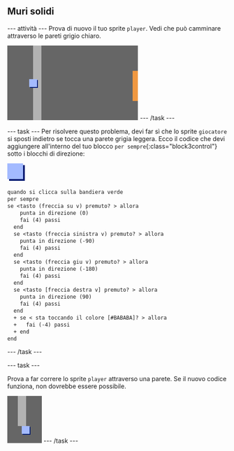 ## Muri solidi

\--- attività \--- Prova di nuovo il tuo sprite `player`. Vedi che può camminare attraverso le pareti grigio chiaro.

![schermata](images/world-walls.png) \--- /task \---

\--- task \--- Per risolvere questo problema, devi far sì che lo sprite `giocatore` si sposti indietro se tocca una parete grigia leggera. Ecco il codice che devi aggiungere all'interno del tuo blocco `per sempre`{:class="block3control"} sotto i blocchi di direzione:

![player](images/player.png)

```blocks3
quando si clicca sulla bandiera verde
per sempre 
se <tasto (freccia su v) premuto? > allora 
    punta in direzione (0)
    fai (4) passi
  end
  se <tasto (freccia sinistra v) premuto? > allora 
    punta in direzione (-90)
    fai (4) passi
  end
  se <tasto (freccia giu v) premuto? > allora 
    punta in direzione (-180)
    fai (4) passi
  end
  se <tasto [freccia destra v] premuto? > allora 
    punta in direzione (90)
    fai (4) passi
  end
  + se < sta toccando il colore [#BABABA]? > allora 
  +   fai (-4) passi
  + end
end
```

\--- /task \---

\--- task \---

Prova a far correre lo sprite `player` attraverso una parete. Se il nuovo codice funziona, non dovrebbe essere possibile.

![screenshot](images/world-walls-test.png) \--- /task \---